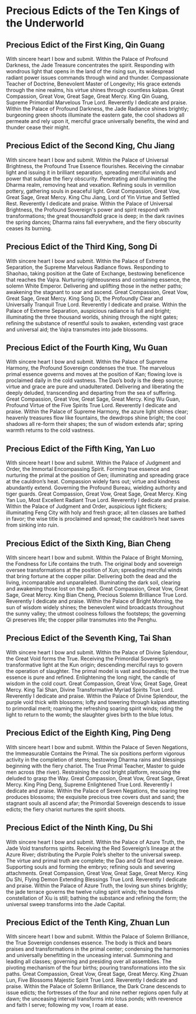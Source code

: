 # Precious Edicts of the Ten Kings of the Underworld

## Precious Edict of the First King, Qin Guang

With sincere heart I bow and submit. Within the Palace of Profound Darkness, the Jade Treasure concentrates the spirit. Responding with wondrous light that opens in the land of the rising sun, its widespread radiant power issues commands through wind and thunder. Compassionate Teacher of Doctrine, Benevolent Master of Longevity; His grace extends through the nine realms, his virtue shines through countless kalpas. Great Compassion, Great Vow, Great Sage, Great Mercy. King Qin Guang, Supreme Primordial Marvelous True Lord. Reverently I dedicate and praise. Within the Palace of Profound Darkness, the Jade Radiance shines brightly; burgeoning green shoots illuminate the eastern gate, the cool shadows all permeate and rely upon it, merciful grace universally benefits, the wind and thunder cease their might.

## Precious Edict of the Second King, Chu Jiang

With sincere heart I bow and submit. Within the Palace of Universal Brightness, the Profound True Essence flourishes. Receiving the cinnabar light and issuing it in brilliant separation, spreading merciful winds and power that subdue the fiery obscurity. Penetrating and illuminating the Dharma realm, removing heat and vexation. Refining souls in vermilion pottery, gathering souls in peaceful light. Great Compassion, Great Vow, Great Sage, Great Mercy. King Chu Jiang, Lord of Yin Virtue and Settled Rest. Reverently I dedicate and praise. Within the Palace of Universal Brightness, the Profound Sovereign's power and spirit respond with transformations; the great thousandfold grace is deep; in the dark ravines the spring dances; Dharma rains fall everywhere, and the fiery obscurity ceases its burning.

## Precious Edict of the Third King, Song Di

With sincere heart I bow and submit. Within the Palace of Extreme Separation, the Supreme Marvelous Radiance flows. Responding to Shaohao, taking position at the Gate of Exchange, bestowing beneficence that reaches the Vajra. Nurturing righteousness and containing essence, the solemn White Emperor. Delivering and uplifting those in the nether paths; awakening the stagnant to soar and ascend. Great Compassion, Great Vow, Great Sage, Great Mercy. King Song Di, the Profoundly Clear and Universally Tranquil True Lord. Reverently I dedicate and praise. Within the Palace of Extreme Separation, auspicious radiance is full and bright; illuminating the three thousand worlds, shining through the night gates; refining the substance of resentful souls to awaken, extending vast grace and universal aid; the Vajra transmutes into jade blossoms.

## Precious Edict of the Fourth King, Wu Guan

With sincere heart I bow and submit. Within the Palace of Supreme Harmony, the Profound Sovereign condenses the true. The marvelous primal essence governs and moves at the position of Kan; flowing love is proclaimed daily in the cold vastness. The Dao’s body is the deep source; virtue and grace are pure and unadulterated. Delivering and liberating the deeply deluded, transcending and departing from the sea of suffering. Great Compassion, Great Vow, Great Sage, Great Mercy. King Wu Guan, Profound Virtue of the Five Spirits True Lord. Reverently I dedicate and praise. Within the Palace of Supreme Harmony, the azure light shines clear; heavenly treasures flow like fountains, the dewdrops shine bright; the cool shadows all re-form their shapes; the sun of wisdom extends afar; spring warmth returns to the cold vastness.

## Precious Edict of the Fifth King, Yan Luo

With sincere heart I bow and submit. Within the Palace of Judgment and Order, the Immortal Encompassing Spirit. Forming true essence and nurturing the primal at the position of Gen; illuminating and spreading grace at the cauldron’s heat. Compassion widely fans out; virtue and kindness abundantly extend. Governing the Profound Bureau, wielding authority and tiger guards. Great Compassion, Great Vow, Great Sage, Great Mercy. King Yan Luo, Most Excellent Radiant True Lord. Reverently I dedicate and praise. Within the Palace of Judgment and Order, auspicious light flickers; illuminating Feng City with holy and fresh grace; all ten classes are bathed in favor; the wise title is proclaimed and spread; the cauldron’s heat saves from sinking into ruin.

## Precious Edict of the Sixth King, Bian Cheng

With sincere heart I bow and submit. Within the Palace of Bright Morning, the Fondness for Life contains the truth. The original body and sovereign oversee transformations at the position of Xun; spreading merciful winds that bring fortune at the copper pillar. Delivering both the dead and the living, incomparable and unparalleled. Illuminating the dark soil, clearing and awakening those lost on the path. Great Compassion, Great Vow, Great Sage, Great Mercy. King Bian Cheng, Precious Solemn Brilliance True Lord. Reverently I dedicate and praise. Within the Palace of Bright Morning, the sun of wisdom widely shines; the benevolent wind broadcasts throughout the sunny valley; the utmost coolness follows the footsteps; the governing Qi preserves life; the copper pillar transmutes into the Penghu.

## Precious Edict of the Seventh King, Tai Shan

With sincere heart I bow and submit. Within the Palace of Divine Splendour, the Great Void forms the True. Receiving the Primordial Sovereign’s transformative light at the Kun origin; descending merciful rays to govern the operation of slaughter. The primal model is vast and boundless; the true essence is pure and refined. Enlightening the long night, the candle of wisdom in the cold court. Great Compassion, Great Vow, Great Sage, Great Mercy. King Tai Shan, Divine Transformative Myriad Spirits True Lord. Reverently I dedicate and praise. Within the Palace of Divine Splendour, the purple void thick with blossoms; lofty and towering through kalpas attesting to primordial merit; roaming the refreshing soaring spirit winds; riding the light to return to the womb; the slaughter gives birth to the blue lotus.

## Precious Edict of the Eighth King, Ping Deng

With sincere heart I bow and submit. Within the Palace of Seven Negations, the Immeasurable Contains the Primal. The six positions perform vigorous activity in the completion of stems; bestowing Dharma rains and blessings beginning with the fiery chariot. The True Primal Teacher, Master to guide men across (the river). Restraining the cool bright platform, rescuing the deluded to grasp the Way. Great Compassion, Great Vow, Great Sage, Great Mercy. King Ping Deng, Supreme Enlightened True Lord. Reverently I dedicate and praise. Within the Palace of Seven Negations, the soaring tree produces blossoms; the exquisite precious tree covers dust and sand; the stagnant souls all ascend afar; the Primordial Sovereign descends to issue edicts; the fiery chariot nurtures the spirit shoots.

## Precious Edict of the Ninth King, Du Shi

With sincere heart I bow and submit. Within the Palace of Azure Truth, the Jade Void transforms spirits. Receiving the Red Sovereign’s lineage at the Azure River; distributing the Purple Pole’s shelter to the universal sweep. The virtue and primal truth are complete; the Dao and Qi float and weave. Supporting souls and forming the embryo; refining souls and severing attachments. Great Compassion, Great Vow, Great Sage, Great Mercy. King Du Shi, Flying Demon Extending Blessings True Lord. Reverently I dedicate and praise. Within the Palace of Azure Truth, the loving sun shines brightly; the jade terrace governs the twelve ruling spirit winds; the boundless constellation of Xiu is still; bathing the substance and refining the form; the universal sweep transforms into the Jade Capital.

## Precious Edict of the Tenth King, Zhuan Lun

With sincere heart I bow and submit. Within the Palace of Solemn Brilliance, the True Sovereign condenses essence. The body is thick and bears praises and transformations in the primal center; condensing the harmonies and universally benefitting in the unceasing interval. Summoning and leading all classes; governing and presiding over all assemblies. The pivoting mechanism of the four births; pouring transformations into the six paths. Great Compassion, Great Vow, Great Sage, Great Mercy. King Zhuan Lun, Five Blossoms Majestic Spirit True Lord. Reverently I dedicate and praise. Within the Palace of Solemn Brilliance, the Dark Crane descends to issue edicts; the fortresses of the four and nine nether regions open fully at dawn; the unceasing interval transforms into lotus ponds; with reverence and faith I serve; following my vow, I roam at ease.
